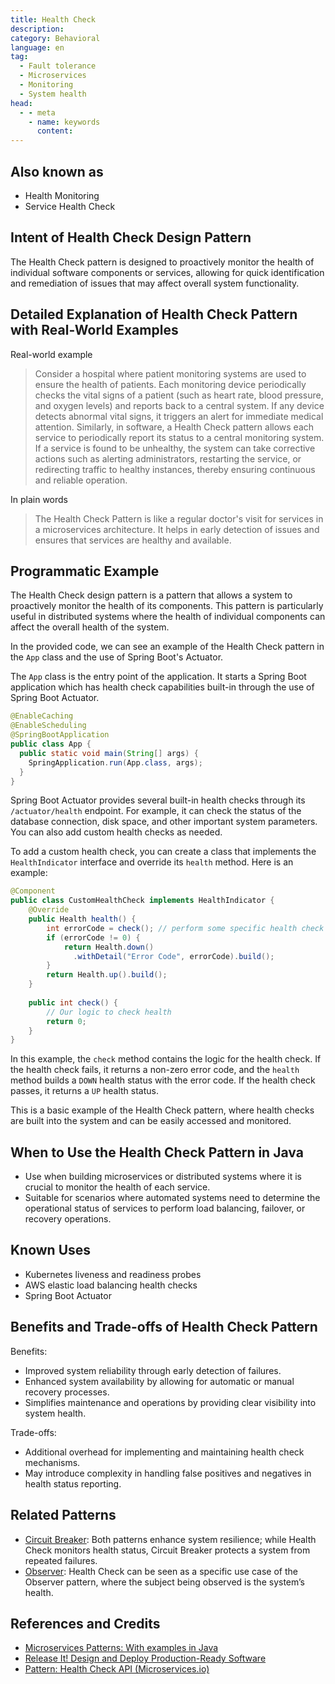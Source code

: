 ```yaml
---
title: Health Check
description:
category: Behavioral
language: en
tag:
  - Fault tolerance
  - Microservices
  - Monitoring
  - System health
head:
  - - meta
    - name: keywords
      content:
---
```


## Also known as

* Health Monitoring
* Service Health Check

## Intent of Health Check Design Pattern

The Health Check pattern is designed to proactively monitor the health of individual software components or services, allowing for quick identification and remediation of issues that may affect overall system functionality.

## Detailed Explanation of Health Check Pattern with Real-World Examples

Real-world example

> Consider a hospital where patient monitoring systems are used to ensure the health of patients. Each monitoring device periodically checks the vital signs of a patient (such as heart rate, blood pressure, and oxygen levels) and reports back to a central system. If any device detects abnormal vital signs, it triggers an alert for immediate medical attention. Similarly, in software, a Health Check pattern allows each service to periodically report its status to a central monitoring system. If a service is found to be unhealthy, the system can take corrective actions such as alerting administrators, restarting the service, or redirecting traffic to healthy instances, thereby ensuring continuous and reliable operation.

In plain words

> The Health Check Pattern is like a regular doctor's visit for services in a microservices architecture. It helps in early detection of issues and ensures that services are healthy and available.

## Programmatic Example

The Health Check design pattern is a pattern that allows a system to proactively monitor the health of its components. This pattern is particularly useful in distributed systems where the health of individual components can affect the overall health of the system.

In the provided code, we can see an example of the Health Check pattern in the `App` class and the use of Spring Boot's Actuator.

The `App` class is the entry point of the application. It starts a Spring Boot application which has health check capabilities built-in through the use of Spring Boot Actuator.

```java
@EnableCaching
@EnableScheduling
@SpringBootApplication
public class App {
  public static void main(String[] args) {
    SpringApplication.run(App.class, args);
  }
}
```

Spring Boot Actuator provides several built-in health checks through its `/actuator/health` endpoint. For example, it can check the status of the database connection, disk space, and other important system parameters. You can also add custom health checks as needed.

To add a custom health check, you can create a class that implements the `HealthIndicator` interface and override its `health` method. Here is an example:

```java
@Component
public class CustomHealthCheck implements HealthIndicator {
    @Override
    public Health health() {
        int errorCode = check(); // perform some specific health check
        if (errorCode != 0) {
            return Health.down()
              .withDetail("Error Code", errorCode).build();
        }
        return Health.up().build();
    }
     
    public int check() {
        // Our logic to check health
        return 0;
    }
}
```

In this example, the `check` method contains the logic for the health check. If the health check fails, it returns a non-zero error code, and the `health` method builds a `DOWN` health status with the error code. If the health check passes, it returns a `UP` health status.

This is a basic example of the Health Check pattern, where health checks are built into the system and can be easily accessed and monitored.

## When to Use the Health Check Pattern in Java

* Use when building microservices or distributed systems where it is crucial to monitor the health of each service.
* Suitable for scenarios where automated systems need to determine the operational status of services to perform load balancing, failover, or recovery operations.

## Known Uses

* Kubernetes liveness and readiness probes
* AWS elastic load balancing health checks
* Spring Boot Actuator

## Benefits and Trade-offs of Health Check Pattern

Benefits:

* Improved system reliability through early detection of failures.
* Enhanced system availability by allowing for automatic or manual recovery processes.
* Simplifies maintenance and operations by providing clear visibility into system health.

Trade-offs:

* Additional overhead for implementing and maintaining health check mechanisms.
* May introduce complexity in handling false positives and negatives in health status reporting.

## Related Patterns

* [Circuit Breaker](https://java-design-patterns.com/patterns/circuit-breaker/): Both patterns enhance system resilience; while Health Check monitors health status, Circuit Breaker protects a system from repeated failures.
* [Observer](https://java-design-patterns.com/patterns/observer/): Health Check can be seen as a specific use case of the Observer pattern, where the subject being observed is the system’s health.

## References and Credits

* [Microservices Patterns: With examples in Java](https://amzn.to/3UyWD5O)
* [Release It! Design and Deploy Production-Ready Software](https://amzn.to/3Uul4kF)
* [Pattern: Health Check API (Microservices.io)](https://microservices.io/patterns/observability/health-check-api.html)
